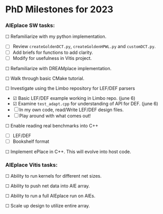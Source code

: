 # PhD Milestones for 2023

### AIEplace SW tasks:

&#x2610; Refamiliarize with my python implementation.
-  &#x2610; Review `createGoldenDCT.py`, `createGoldenHPWL.py` and `customDCT.py`. 
-  &#x2610; Add briefs for functions to add clarity.
-  &#x2610; Modify for usefulness in Vitis project.


&#x2610; Refamiliarize with DREAMplace implementation.

&#x2610; Walk through basic CMake tutorial.

&#x2610; Investigate using the Limbo repository for LEF/DEF parsers
- &#x2611; Basic LEF/DEF example working in Limbo repo. (june 6)
- &#x2611; Examine `test_adapt.cpp` for understanding of API for DEF. (june 6)
- &#x2610; In my own code, read/Write LEF/DEF design files.
- &#x2610; Play around with what comes out!

&#x2610; Enable reading real benchmarks into C++
- &#x2610; LEF/DEF
- &#x2610; Bookshelf format

&#x2610; Implement ePlace in C++. This will evolve into host code.

### AIEplace Vitis tasks:

&#x2610; Ability to run kernels for different net sizes.

&#x2610; Ability to push net data into AIE array.

&#x2610; Ability to run a full AIEplace run on AIEs.

&#x2610; Scale up design to utilize entire array.